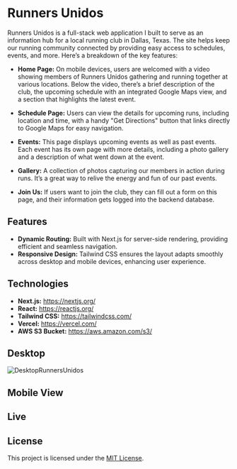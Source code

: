 # Runners Unidos

Runners Unidos is a full-stack web application I built to serve as an information hub for a local running club in Dallas, Texas. The site helps keep our running community connected by providing easy access to schedules, events, and more. Here’s a breakdown of the key features:

- **Home Page:** On mobile devices, users are welcomed with a video showing members of Runners Unidos gathering and running together at various locations. Below the video, there’s a brief description of the club, the upcoming schedule with an integrated Google Maps view, and a section that highlights the latest event.

- **Schedule Page:** Users can view the details for upcoming runs, including location and time, with a handy "Get Directions" button that links directly to Google Maps for easy navigation.
- **Events:** This page displays upcoming events as well as past events. Each event has its own page with more details, including a photo gallery and a description of what went down at the event.
- **Gallery:** A collection of photos capturing our members in action during runs. It’s a great way to relive the energy and fun of our past events.
- **Join Us:** If users want to join the club, they can fill out a form on this page, and their information gets logged into the backend database.

## Features

- **Dynamic Routing:** Built with Next.js for server-side rendering, providing efficient and seamless navigation.
- **Responsive Design:** Tailwind CSS ensures the layout adapts smoothly across desktop and mobile devices, enhancing user experience.

## Technologies

- **Next.js:** https://nextjs.org/
- **React:** https://reactjs.org/
- **Tailwind CSS:** https://tailwindcss.com/
- **Vercel:** https://vercel.com/
- **AWS S3 Bucket:** https://aws.amazon.com/s3/

## Desktop

![DesktopRunnersUnidos]()

## Mobile View

## Live

## License

This project is licensed under the [MIT License](LICENSE).
